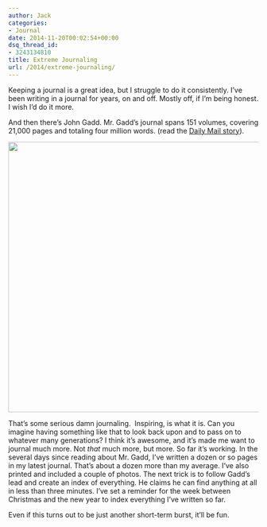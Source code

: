```yaml
---
author: Jack
categories:
- Journal
date: 2014-11-20T00:02:54+00:00
dsq_thread_id:
- 3243134810
title: Extreme Journaling
url: /2014/extreme-journaling/
---
```


Keeping a journal is a great idea, but I struggle to do it consistently. I’ve been writing in a journal for years, on and off. Mostly off, if I’m being honest. I wish I’d do it more.

And then there’s John Gadd. Mr. Gadd’s journal spans 151 volumes, covering 21,000 pages and totaling four million words. (read the [Daily Mail story][1]).

<img style="max-height: none; max-width: 100%;" src="/wp-content/uploads/2014/11/7DD9C7B5-155F-405C-BC5A-44BCD30E4F5E.png" alt="" width="634" height="544" />

That’s some serious damn journaling.  Inspiring, is what it is. Can you imagine having something like that to look back upon and to pass on to whatever many generations? I think it’s awesome, and it’s made me want to journal much more. Not _that_ much more, but more. So far it’s working. In the several days since reading about Mr. Gadd, I’ve written a dozen or so pages in my latest journal. That’s about a dozen more than my average. I’ve also printed and included a couple of photos. The next trick is to follow Gadd’s lead and create an index of everything. He claims he can find anything at all in less than three minutes. I’ve set a reminder for the week between Christmas and the new year to index everything I’ve written so far.

Even if this turns out to be just another short-term burst, it’ll be fun.

 [1]: http://www.dailymail.co.uk/news/article-2387793/Dear-diary--Man-83-shows-Britains-biggest-personal-journal-hes-writing-66-years-times-size-War-Peace.html